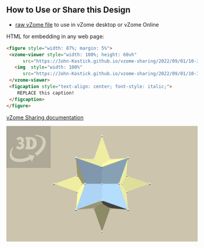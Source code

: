 
## How to Use or Share this Design

 - [raw vZome file](<https://raw.githubusercontent.com/John-Kostick/vzome-sharing/main/2022/09/01/10-38-21-Stella-12/Stella-12.vZome>) to use in vZome desktop or vZome Online
 
 HTML for embedding in any web page:
 ```html
<figure style="width: 87%; margin: 5%">
  <vzome-viewer style="width: 100%; height: 60vh"
       src="https://John-Kostick.github.io/vzome-sharing/2022/09/01/10-38-21-Stella-12/Stella-12.vZome" >
    <img  style="width: 100%"
       src="https://John-Kostick.github.io/vzome-sharing/2022/09/01/10-38-21-Stella-12/Stella-12.png" >
  </vzome-viewer>
  <figcaption style="text-align: center; font-style: italic;">
     REPLACE this caption!
  </figcaption>
</figure>
 ```

[vZome Sharing documentation](https://vzome.github.io/vzome/sharing.html#how-it-works)

![Image](<Stella-12.png>)

